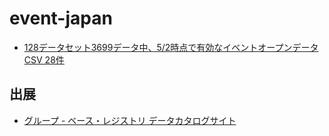 # event-japan
 
- [128データセット3699データ中、5/2時点で有効なイベントオープンデータ CSV 28件](https://github.com/code4fukui/event-japan/blob/main/data-latest/event-latest.csv)

## 出展

- [グループ - ベース・レジストリ データカタログサイト](https://registry-catalog.registries.digital.go.jp/dataset/?groups=g1-000304)
